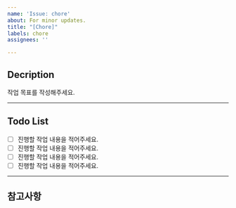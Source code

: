 ```yaml
---
name: 'Issue: chore'
about: For minor updates.
title: "[Chore]"
labels: chore
assignees: ''

---
```


## Decription
작업 목표를 작성해주세요.
***
## Todo List
- [ ] 진행할 작업 내용을 적어주세요.
- [ ] 진행할 작업 내용을 적어주세요.
- [ ] 진행할 작업 내용을 적어주세요.
- [ ] 진행할 작업 내용을 적어주세요.
***
## 참고사항
